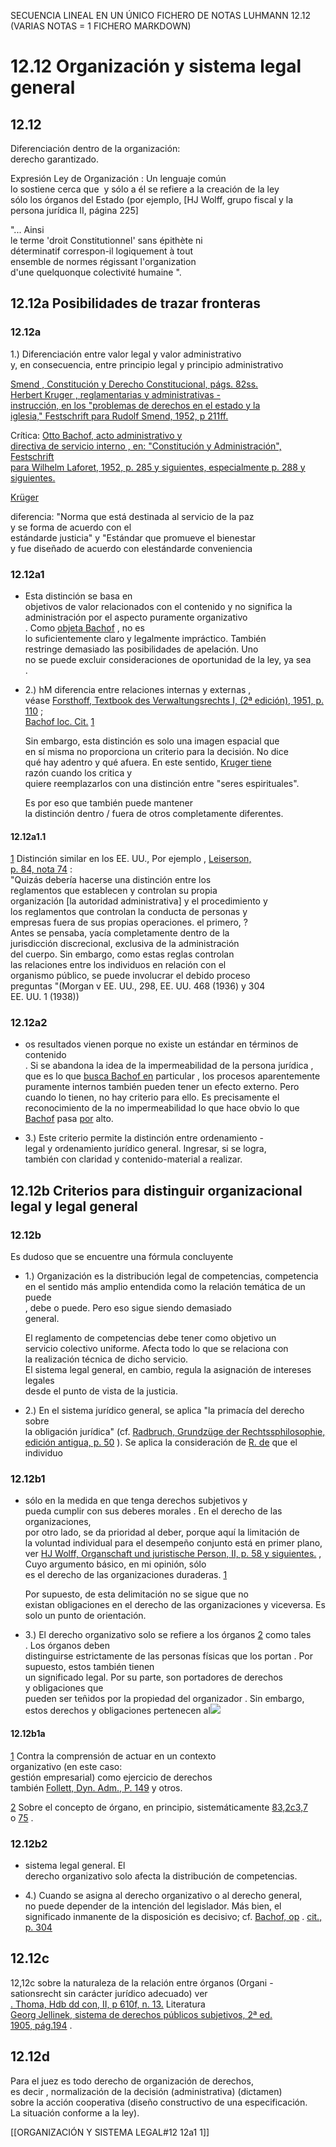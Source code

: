 
SECUENCIA LINEAL EN UN ÚNICO FICHERO DE NOTAS LUHMANN 12.12 (VARIAS NOTAS = 1 FICHERO MARKDOWN)

# 12.12 Organización y sistema legal general
## 12.12
Diferenciación dentro de la organización:  
derecho garantizado.

Expresión Ley de Organización : Un lenguaje común  
lo sostiene cerca que  y sólo a él se refiere a la creación de la ley  
sólo los órganos del Estado (por ejemplo, [HJ Wolff, grupo fiscal y la  
persona jurídica II, página 225]

"... Ainsi  
le terme 'droit Constitutionnel' sans épithète ni  
déterminatif correspon-il logiquement à tout  
ensemble de normes régissant l'organization  
d'une quelquonque colectivité humaine ".



## 12.12a Posibilidades de trazar fronteras
### 12.12a
1.) Diferenciación entre valor legal y valor administrativo  
y, en consecuencia, entre principio legal y principio administrativo

[Smend , Constitución y Derecho Constitucional, págs. 82ss.](https://niklas-luhmann-archiv.de/bestand/bibliographie/item/smend_1928_verfassung "smend_1928_constitution")  
[Herbert Kruger , reglamentarias y administrativas -  
instrucción, en los "problemas de derechos en el estado y la  
iglesia," Festschrift para Rudolf Smend, 1952, p 211ff.](https://niklas-luhmann-archiv.de/bestand/bibliographie/item/krueger_1952_rechtsverordnung "krueger_1952_rechtsverordnung")

Crítica:
[Otto Bachof, acto administrativo y  
directiva de servicio interno , en: "Constitución y Administración", Festschrift  
para Wilhelm Laforet, 1952, p. 285 y siguientes, especialmente p. 288 y siguientes.](https://niklas-luhmann-archiv.de/bestand/bibliographie/item/bachof_1952_verwaltungsakt "bachof_1952_verwaltungsakt")

[Krüger](https://niklas-luhmann-archiv.de/bestand/bibliographie/item/krueger_1952_rechtsverordnung "krueger_1952_rechtsverordnung") 

diferencia: "Norma que está destinada al servicio de la paz  
y se forma de acuerdo con el  
estándarde justicia" y "Estándar que promueve el bienestar  
y fue diseñado de acuerdo con elestándarde conveniencia

### 12.12a1
-   Esta distinción se basa en  
    objetivos de valor relacionados con el contenido y no significa la administración por el aspecto puramente organizativo  
    . Como [objeta Bachof](https://niklas-luhmann-archiv.de/bestand/bibliographie/item/bachof_1952_verwaltungsakt "bachof_1952_verwaltungsakt") , no es  
    lo suficientemente claro y legalmente impráctico. También  
    restringe demasiado las posibilidades de apelación. Uno  
    no se puede excluir consideraciones de oportunidad de la ley, ya sea  
    .
    
-   2.) hM diferencia entre relaciones internas y externas ,  
    véase [Forsthoff, Textbook des Verwaltungsrechts I, (2ª edición), 1951, p. 110](https://niklas-luhmann-archiv.de/bestand/bibliographie/item/forsthoff_1951_verwaltungsrechts-1 "forsthoff_1951_verwaltungsrechts-1") ;  
    [Bachof loc. Cit.](https://niklas-luhmann-archiv.de/bestand/bibliographie/item/bachof_1952_verwaltungsakt "bachof_1952_verwaltungsakt") [1](https://niklas-luhmann-archiv.de/bestand/zettelkasten/zettel/ZK_1_NB_12-12a1-1_V "ZK_1_NB_12-12a1-1_V")
    
    Sin embargo, esta distinción es solo una imagen espacial que  
    en sí misma no proporciona un criterio para la decisión. No dice  
    qué hay adentro y qué afuera. En este sentido, [Kruger tiene](https://niklas-luhmann-archiv.de/bestand/bibliographie/item/krueger_1952_rechtsverordnung "krueger_1952_rechtsverordnung")  
    razón cuando los critica y  
    quiere reemplazarlos con una distinción entre "seres espirituales".
    
    Es por eso que también puede mantener  
    la distinción dentro / fuera de otros completamente diferentes.
    
#### 12.12a1.1 
[1](https://niklas-luhmann-archiv.de/bestand/zettelkasten/zettel/ZK_1_NB_12-12a1_V "ZK_1_NB_12-12a1_V") Distinción similar en los EE. UU., Por ejemplo , [Leiserson,  
p. 84, nota 74](https://niklas-luhmann-archiv.de/bestand/bibliographie/item/leiserson_1942_regulation "leiserson_1942_regulation") :  
"Quizás debería hacerse una distinción entre los  
reglamentos que establecen y controlan su propia  
organización [la autoridad administrativa] y el procedimiento y  
los reglamentos que controlan la conducta de personas y  
empresas fuera de sus propias operaciones. el primero, ?  
Antes se pensaba, yacía completamente dentro de la  
jurisdicción discrecional, exclusiva de la administración  
del cuerpo. Sin embargo, como estas reglas controlan  
las relaciones entre los individuos en relación con el  
organismo público, se puede involucrar el debido proceso  
preguntas "(Morgan v EE. UU., 298, EE. UU. 468 (1936) y 304  
EE. UU. 1 (1938))

### 12.12a2
-   os resultados vienen porque no existe un estándar en términos de contenido  
    . Si se abandona la idea de la impermeabilidad de la persona jurídica , que es lo que [busca Bachof en](https://niklas-luhmann-archiv.de/bestand/bibliographie/item/bachof_1952_verwaltungsakt "bachof_1952_verwaltungsakt") particular , los procesos aparentemente puramente internos también pueden tener un efecto externo. Pero cuando lo tienen, no hay criterio para ello. Es precisamente el reconocimiento de la no impermeabilidad lo que hace obvio lo que [Bachof](https://niklas-luhmann-archiv.de/bestand/bibliographie/item/bachof_1952_verwaltungsakt "bachof_1952_verwaltungsakt") pasa [por](https://niklas-luhmann-archiv.de/bestand/bibliographie/item/bachof_1952_verwaltungsakt "bachof_1952_verwaltungsakt") alto.  
      
      
      
      
    [](https://niklas-luhmann-archiv.de/bestand/bibliographie/item/bachof_1952_verwaltungsakt "bachof_1952_verwaltungsakt")
    
-   3.) Este criterio permite la distinción entre ordenamiento -  
    legal y ordenamiento jurídico general. Ingresar, si se logra,  
    también con claridad y contenido-material a realizar.
    


## 12.12b Criterios para distinguir organizacional legal y legal general

### 12.12b
Es dudoso que se encuentre una fórmula concluyente  


-   1.) Organización es la distribución legal de competencias, competencia  
    en el sentido más amplio entendida como la relación temática de un puede  
    , debe o puede. Pero eso sigue siendo demasiado  
    general.
    
    El reglamento de competencias debe tener como objetivo un  
    servicio colectivo uniforme. Afecta todo lo que se relaciona con  
    la realización técnica de dicho servicio.  
    El sistema legal general, en cambio, regula la asignación de intereses legales  
    desde el punto de vista de la justicia.
    
-   2.) En el sistema jurídico general, se aplica "la primacía del derecho sobre  
    la obligación jurídica" (cf. [Radbruch, Grundzüge der Rechtssphilosophie,  
    edición antigua, p. 50](https://niklas-luhmann-archiv.de/bestand/bibliographie/item/radbruch_1914_rechtsphilosophie "radbruch_1914_rechtsphilosophie") ). Se aplica la consideración de [R. de](https://niklas-luhmann-archiv.de/bestand/register/personenregister/item/radbruch_gustav "Aún no se ha creado la entrada de registro personal.") que el individuo
    
### 12.12b1
-   sólo en la medida en que tenga derechos subjetivos y  
    pueda cumplir con sus deberes morales . En el derecho de las organizaciones,  
    por otro lado, se da prioridad al deber, porque aquí la limitación de  
    la voluntad individual para el desempeño conjunto está en primer plano,  
    ver [HJ Wolff, Organschaft und juristische Person, II, p. 58 y siguientes.](https://niklas-luhmann-archiv.de/bestand/bibliographie/item/wolff_1934_organschaft-2 "wolff_1934_organschaft-2") ,  
    Cuyo argumento básico, en mi opinión, sólo  
    es el derecho de las organizaciones duraderas. [1](https://niklas-luhmann-archiv.de/bestand/zettelkasten/zettel/ZK_1_NB_12-12b1a_V "ZK_1_NB_12-12b1a_V")
    
    Por supuesto, de esta delimitación no se sigue que no  
    existan obligaciones en el derecho de las organizaciones y viceversa. Es  
    solo un punto de orientación.
    
-   3.) El derecho organizativo solo se refiere a los órganos [2](https://niklas-luhmann-archiv.de/bestand/zettelkasten/zettel/ZK_1_NB_12-12b1a_V "ZK_1_NB_12-12b1a_V") como tales  
    . Los órganos deben  
    distinguirse estrictamente de las personas físicas que los portan . Por supuesto, estos también tienen  
    un significado legal. Por su parte, son portadores de derechos  
    y obligaciones que  
    pueden ser teñidos por la propiedad del organizador . Sin embargo, estos derechos y obligaciones pertenecen al[![](https://niklas-luhmann-archiv.de/assets/images/nav_icons/arrow-right-bold-box.svg)](https://niklas-luhmann-archiv.de/bestand/zettelkasten/zettel/ZK_1_NB_12-12b2_V "Continuación del texto de la hoja ZK_1_NB_12-12b2_V")
    
#### 12.12b1a
[1](https://niklas-luhmann-archiv.de/bestand/zettelkasten/zettel/ZK_1_NB_12-12b1_V "ZK_1_NB_12-12b1_V") Contra la comprensión de actuar en un contexto  
organizativo (en este caso:  
gestión empresarial) como ejercicio de derechos  
también [Follett, Dyn. Adm., P. 149](https://niklas-luhmann-archiv.de/bestand/bibliographie/item/follett_1940_administration "follett_1940_administration") y otros.

[2](https://niklas-luhmann-archiv.de/bestand/zettelkasten/zettel/ZK_1_NB_12-12b1_V "ZK_1_NB_12-12b1_V") Sobre el concepto de órgano, en principio, sistemáticamente [83,2c3,7](https://niklas-luhmann-archiv.de/bestand/zettelkasten/zettel/ZK_1_NB_83-2c3-7_V "ZK_1_NB_83-2c3-7_V")  
o [75](https://niklas-luhmann-archiv.de/bestand/zettelkasten/zettel/ZK_1_NB_75_1_V "ZK_1_NB_75_1_V") .

### 12.12b2
-   sistema legal general. El  
    derecho organizativo solo afecta la distribución de competencias.
    
-   4.) Cuando se asigna al derecho organizativo o al derecho general,  
    no puede depender de la intención del legislador. Más bien, el  
    significado inmanente de la disposición es decisivo; cf. [Bachof, op](https://niklas-luhmann-archiv.de/bestand/bibliographie/item/bachof_1952_verwaltungsakt "bachof_1952_verwaltungsakt") . [cit., p. 304](https://niklas-luhmann-archiv.de/bestand/bibliographie/item/bachof_1952_verwaltungsakt "bachof_1952_verwaltungsakt")
    
## 12.12c
12,12c sobre la naturaleza de la relación entre órganos (Organi -  
sationsrecht sin carácter jurídico adecuado) ver  
[. Thoma, Hdb dd con, II, p 610f, n. 13.](https://niklas-luhmann-archiv.de/bestand/bibliographie/item/thoma_1932_rechte "thoma_1932_rights") Literatura  
[Georg Jellinek, sistema de derechos públicos subjetivos, 2ª ed.  
1905, pág.194](https://niklas-luhmann-archiv.de/bestand/bibliographie/item/jellinek_1905_rechte "jellinek_1905_rights") .


## 12.12d
Para el juez es todo derecho de organización de derechos,  
es decir , normalización de la decisión (administrativa) (dictamen)  
sobre la acción cooperativa (diseño constructivo de una especificación.  
La situación conforme a la ley).





[[ORGANIZACIÓN Y SISTEMA LEGAL#12 12a1 1]]